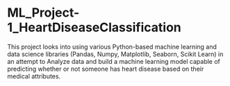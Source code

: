 # ML_Project-1_HeartDiseaseClassification
This project looks into using various Python-based machine learning and data science libraries (Pandas, Numpy, Matplotlib, Seaborn, Scikit Learn) in an attempt to  Analyze data and build a machine learning model capable of predicting whether or not someone has heart disease based on their medical attributes.
